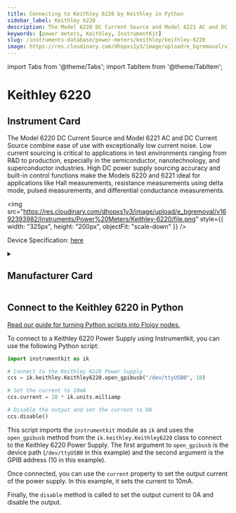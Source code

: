 ```yaml
---
title: Connecting to Keithley 6220 by Keithley in Python
sidebar_label: Keithley 6220
description: The Model 6220 DC Current Source and Model 6221 AC and DC Current Source combine ease of use with exceptionally low current noise. Low current sourcing is critical to applications in test environments ranging from R&D to production, especially in the semiconductor, nanotechnology, and superconductor industries. High DC power supply sourcing accuracy and built-in control functions make the Models 6220 and 6221 ideal for applications like Hall measurements, resistance measurements using delta mode, pulsed measurements, and differential conductance measurements.
keywords: [power meters, Keithley, InstrumentKit]
slug: /instruments-database/power-meters/keithley/keithley-6220
image: https://res.cloudinary.com/dhopxs1y3/image/upload/e_bgremoval/v1692393982/Instruments/Power%20Meters/Keithley-6220/file.png
---
```


import Tabs from '@theme/Tabs';
import TabItem from '@theme/TabItem';

# Keithley 6220

## Instrument Card

<div className="flex">

<div>

The Model 6220 DC Current Source and Model 6221 AC and DC Current Source combine ease of use with exceptionally low current noise. Low current sourcing is critical to applications in test environments ranging from R&D to production, especially in the semiconductor, nanotechnology, and superconductor industries. High DC power supply sourcing accuracy and built-in control functions make the Models 6220 and 6221 ideal for applications like Hall measurements, resistance measurements using delta mode, pulsed measurements, and differential conductance measurements.

</div>

<img src="https://res.cloudinary.com/dhopxs1y3/image/upload/e_bgremoval/v1692393982/Instruments/Power%20Meters/Keithley-6220/file.png" style={{ width: "325px", height: "200px", objectFit: "scale-down" }} />

</div>

<div className="flex text-center">

<p>Device Specification: <a target="\_blank" href="https://www.testequipmenthq.com/datasheets/KEITHLEY-6220-Datasheet.pdf">here</a></p>

</div>

<details style={{ marginTop: "15px"}}>
<summary><h2>Manufacturer Card</h2></summary>

<img src="https://res.cloudinary.com/dhopxs1y3/image/upload/v1692806202/Instruments/Vendor%20Logos/Keithley.png" style={{ width: "100%", height: "170px",objectFit: "scale-down" }} />

Keithley Instruments is a measurement and instrument company headquartered in Solon, Ohio, that develops, manufactures, markets, and sells data acquisition products, as well as complete systems for high-volume production and assembly testing.

<ul>
  <li>Headquarters: Cleveland, Ohio, United States</li>
  <li>Yearly Revenue (millions, USD): 110.6</li>
  <li>Vendor Website: <a href="https://www.tek.com/en">here</a></li>
</ul>
</details>

## Connect to the Keithley 6220 in Python

[Read our guide for turning Python scripts into Flojoy nodes.](https://docs.flojoy.ai/custom-nodes/creating-custom-node/)
<Tabs>
<TabItem value="InstrumentKit" label="InstrumentKit">

To connect to a Keithley 6220 Power Supply using Instrumentkit, you can use the following Python script:

```python
import instrumentkit as ik

# Connect to the Keithley 6220 Power Supply
ccs = ik.keithley.Keithley6220.open_gpibusb("/dev/ttyUSB0", 10)

# Set the current to 10mA
ccs.current = 10 * ik.units.milliamp

# Disable the output and set the current to 0A
ccs.disable()
```

This script imports the `instrumentkit` module as `ik` and uses the `open_gpibusb` method from the `ik.keithley.Keithley6220` class to connect to the Keithley 6220 Power Supply. The first argument to `open_gpibusb` is the device path (`/dev/ttyUSB0` in this example) and the second argument is the GPIB address (10 in this example).

Once connected, you can use the `current` property to set the output current of the power supply. In this example, it sets the current to 10mA.

Finally, the `disable` method is called to set the output current to 0A and disable the output.

</TabItem>
</Tabs>